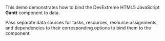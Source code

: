 This demo demonstrates how to bind the DevExtreme HTML5 JavaScript **Gantt** component to data.

Pass separate data sources for tasks, resources, resource assignments, and dependencies to their corresponding options to bind them to the component.
